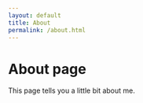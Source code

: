 ```yaml
---
layout: default
title: About
permalink: /about.html
---
```

# About page

This page tells you a little bit about me.